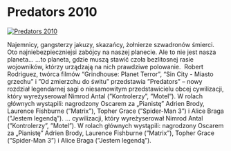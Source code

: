 Predators 2010 
=============
[![Predators 2010 ](http://vidos.pl/images/player.gif)](http://vidos.pl/predators-2010)

 Najemnicy, gangsterzy jakuzy, skazańcy, żołnierze szwadronów śmierci. Oto najniebezpieczniejsi zabójcy na naszej planecie. Ale to nie jest nasza planeta… …to planeta, gdzie muszą stawić czoła bezlitosnej rasie wojowników, którzy urządzają na nich prawdziwe polowanie.  Robert Rodriguez, twórca filmów “Grindhouse: Planet Terror”, “Sin City - Miasto grzechu” i ”Od zmierzchu do świtu” przedstawia ”Predators” – nowy rozdział legendarnej sagi o niesamowitym przedstawicielu obcej cywilizacji, który wyreżyserował Nimrod Antal (”Kontrolerzy”, ”Motel”). W rolach głównych wystąpili: nagrodzony Oscarem za „Pianistę” Adrien Brody, Laurence Fishburne (”Matrix”), Topher Grace (”Spider-Man 3”) i Alice Braga (”Jestem legendą”).   ... cywilizacji, który wyreżyserował Nimrod Antal (”Kontrolerzy”, ”Motel”). W rolach głównych wystąpili: nagrodzony Oscarem za „Pianistę” Adrien Brody, Laurence Fishburne (”Matrix”), Topher Grace (”Spider-Man 3”) i Alice Braga (”Jestem legendą”).
